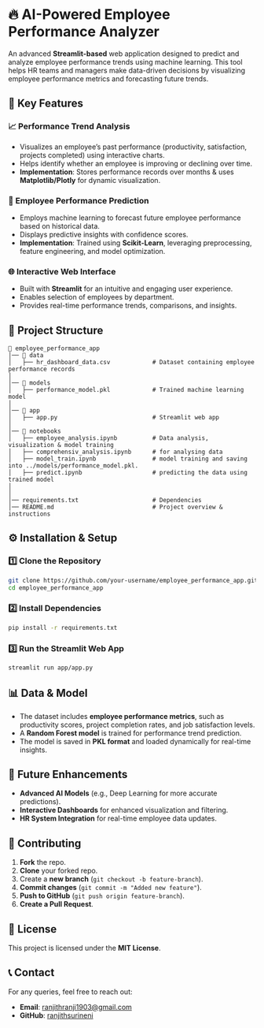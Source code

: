 # 🔥 AI-Powered Employee Performance Analyzer

An advanced **Streamlit-based** web application designed to predict and analyze employee performance trends using machine learning. This tool helps HR teams and managers make data-driven decisions by visualizing employee performance metrics and forecasting future trends.

## 🚀 Key Features

### 📈 Performance Trend Analysis
- Visualizes an employee’s past performance (productivity, satisfaction, projects completed) using interactive charts.
- Helps identify whether an employee is improving or declining over time.
- **Implementation**: Stores performance records over months & uses **Matplotlib/Plotly** for dynamic visualization.

### 🤖 Employee Performance Prediction
- Employs machine learning to forecast future employee performance based on historical data.
- Displays predictive insights with confidence scores.
- **Implementation**: Trained using **Scikit-Learn**, leveraging preprocessing, feature engineering, and model optimization.

### 🌐 Interactive Web Interface
- Built with **Streamlit** for an intuitive and engaging user experience.
- Enables selection of employees by department.
- Provides real-time performance trends, comparisons, and insights.

## 📂 Project Structure
```
📂 employee_performance_app
│── 📂 data
│   ├── hr_dashboard_data.csv            # Dataset containing employee performance records
│
│── 📂 models
│   ├── performance_model.pkl            # Trained machine learning model
│
│── 📂 app
│   ├── app.py                           # Streamlit web app
│
│── 📂 notebooks
│   ├── employee_analysis.ipynb          # Data analysis, visualization & model training
│   ├── comprehensiv_analysis.ipynb      # for analysing data
│   ├── model_train.ipynb                # model training and saving into ../models/performance_model.pkl.
│   ├── predict.ipynb                    # predicting the data using trained model
│
│
│── requirements.txt                     # Dependencies
│── README.md                            # Project overview & instructions
```

## ⚙️ Installation & Setup
### 1️⃣ Clone the Repository
```sh
git clone https://github.com/your-username/employee_performance_app.git
cd employee_performance_app
```

### 2️⃣ Install Dependencies
```sh
pip install -r requirements.txt
```

### 3️⃣ Run the Streamlit Web App
```sh
streamlit run app/app.py
```

## 📊 Data & Model
- The dataset includes **employee performance metrics**, such as productivity scores, project completion rates, and job satisfaction levels.
- A **Random Forest model** is trained for performance trend prediction.
- The model is saved in **PKL format** and loaded dynamically for real-time insights.

## 🚀 Future Enhancements
- **Advanced AI Models** (e.g., Deep Learning for more accurate predictions).
- **Interactive Dashboards** for enhanced visualization and filtering.
- **HR System Integration** for real-time employee data updates.

## 🤝 Contributing
1. **Fork** the repo.
2. **Clone** your forked repo.
3. Create a **new branch** (`git checkout -b feature-branch`).
4. **Commit changes** (`git commit -m "Added new feature"`).
5. **Push to GitHub** (`git push origin feature-branch`).
6. **Create a Pull Request**.

## 📜 License
This project is licensed under the **MIT License**.

## 📞 Contact
For any queries, feel free to reach out:
- **Email**: ranjithranji1903@gmail.com
- **GitHub**: [ranjithsurineni](https://github.com/ranjithsurineni/)

